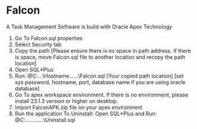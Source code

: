 # Falcon
A Task Management Software is build with Oracle Apex Technology

1. Go To Falcon.sql properties
2. Select Security tab
3. Copy the path [Please ensure there is no space in path address. If there is space, move Falcon.sql file to another location and recopy the path location]
4. Open SQL*Plus
5. Run: @C:...\Hostname......\Falcon.sql [Your copied path location] [set sys password, hostname, port, database name if you are using oracle database]
6. Go To apex workspace environment. If there is no environment, please install 23.1.3 version or higher on desktop.
7. Import FalconAPK.zip file on your apex environment
8. Run the application
To Uninstall: Open SQL*Plus and Run: @C:............\Uninstall.sql
